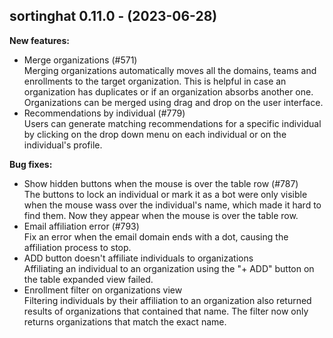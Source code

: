 ## sortinghat 0.11.0 - (2023-06-28)

**New features:**

 * Merge organizations (#571)\
   Merging organizations automatically moves all the domains, teams and
   enrollments to the target organization. This is helpful in case an
   organization has duplicates or if an organization absorbs another one.
   Organizations can be merged using drag and drop on the user interface.
 * Recommendations by individual (#779)\
   Users can generate matching recommendations for a specific individual
   by clicking on the drop down menu on each individual or on the
   individual's profile.

**Bug fixes:**

 * Show hidden buttons when the mouse is over the table row (#787)\
   The buttons to lock an individual or mark it as a bot were only
   visible when the mouse wass over the individual's name, which made it
   hard to find them. Now they appear when the mouse is over the table
   row.
 * Email affiliation error (#793)\
   Fix an error when the email domain ends with a dot, causing the
   affiliation process to stop.
 * ADD button doesn't affiliate individuals to organizations\
   Affiliating an individual to an organization using the "+ ADD" button
   on the table expanded view failed.
 * Enrollment filter on organizations view\
   Filtering individuals by their affiliation to an organization also
   returned results of organizations that contained that name. The filter
   now only returns organizations that match the exact name.

